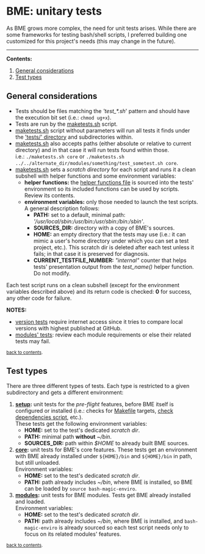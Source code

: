 BME: unitary tests
==================

As BME grows more complex, the need for unit tests arises.  While there are some frameworks for testing bash/shell scripts, I preferred building one customized for this project's needs (this may change in the future).

----
**Contents:**<a name="contents"></a>
1. [General considerations](#general)
1. [Test types](#types)

## General considerations<a name="general"></a>
* Tests should be files matching the *'test_\*.sh*' pattern and should have the execution bit set (i.e.: `chmod ug+x`).
* Tests are run by the [maketests.sh](./maketests.sh) script.
* [maketests.sh](./maketests.sh) script without parameters will run all tests it finds under the ['tests/' directory](./) and subdirectories within.
* [maketests.sh](./maketests.sh) also accepts paths (either absolute or relative to current directory) and in that case it will run tests found within those.  
  i.e.: `./maketests.sh core` or `./maketests.sh ../../alternate_dir/modules/something/test_sometest.sh core`.
* [maketests.sh](./maketests.sh) sets a *scratch directory* for each script and runs it a clean subshell with helper functions and some environment variables:
  * **helper functions:** the [helper functions file](./helper_functions.sh) is sourced into the tests' environment so its included functions can be used by scripts.  Review its contents.
  * **environment variables:** only those needed to launch the test scripts.  A general description follows:
    * **PATH:** set to a default, minimal path: *'/usr/local/sbin:/usr/bin:/usr/sbin:/bin:/sbin'*.
    * **SOURCES_DIR:** directory with a copy of BME's sources.
    * **HOME:** an empty directory that the tests may use (i.e.: it can mimic a user's home directory under which you can set a test project, etc.).  This scratch dir is deleted after each test unless it fails; in that case it is preserved for diagnosis.
    * **CURRENT_TESTFILE_NUMBER:** *"internal"* counter that helps tests' presentation output from the *test_name()* helper function.  Do not modify.

Each test script runs on a clean subshell (except for the environment variables described above) and its return code is checked: **0** for success, any other code for failure.

**NOTES:**
* [version tests](./core/test_010_version.sh) require internet access since it tries to compare local versions with highest published at GitHub.
* [modules' tests](./modules/): review each module requirements or else their related tests may fail.

<sub>[back to contents](#contents).</sub>

## Test types<a name="types"></a>
There are three different types of tests.  Each type is restricted to a given subdirectory and gets a different environment:
1. **[setup](./setup/):** unit tests for the *pre-flight* features, before BME itself is configured or installed (i.e.: checks for [Makefile](../Makefile) targets, [check dependencies script](../make-checks.sh), etc.).  
  These tests get the following environment variables:
   * **HOME:** set to the test's dedicated *scratch dir*.
   * **PATH:** minimal path **without** *~/bin*.
   * **SOURCES_DIR:** path within *$HOME* to already built BME sources.
1. **[core](./core/):** unit tests for BME's core features.  These tests get an environment with BME already installed under `${HOME}/bin` and `${HOME}/bin` in path, but still unloaded.  
  Environment variables:
   * **HOME:** set to the test's dedicated *scratch dir*.
   * **PATH:** path already includes *~/bin*, where BME is installed, so BME can be loaded by `source bash-magic-enviro`.
1. **[modules](./modules/):** unit tests for BME modules.  Tests get BME already installed and loaded.  
  Environment variables:
   * **HOME:** set to the test's dedicated *scratch dir*.
   * **PATH:** path already includes *~/bin*, where BME is installed, and `bash-magic-enviro` is already sourced so each test script needs only to focus on its related modules' features.

<sub>[back to contents](#contents).</sub>


